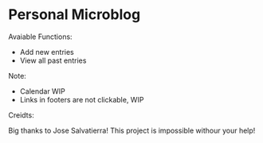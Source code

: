 # Personal Microblog
Avaiable Functions:
* Add new entries
* View all past entries


Note:
* Calendar WIP
* Links in footers are not clickable, WIP

Creidts:

Big thanks to Jose Salvatierra! This project is impossible withour your help!
